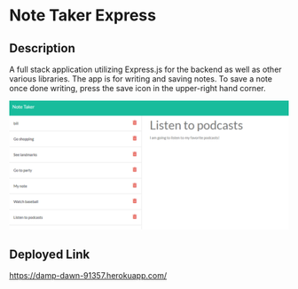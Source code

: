 # Note Taker Express

## Description
A full stack application utilizing Express.js for the backend as well as other various libraries. The app is for writing and saving notes. To save a note once done writing, press the save icon in the upper-right hand corner.

![note taker](./images/Capture.PNG)

## Deployed Link
https://damp-dawn-91357.herokuapp.com/
